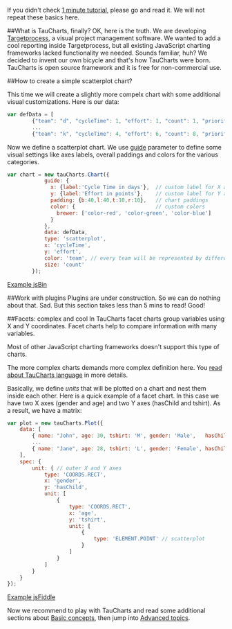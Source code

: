 If you didn't check [1 minute tutorial](1min), please go and read it. We will not repeat these basics here.

##What is TauCharts, finally?
OK, here is the truth. We are developing [Targetprocess](http://www.targetprocess.com), a visual project management software. We wanted to add a cool reporting inside Targetprocess, but all existing JavaScript charting frameworks lacked functionality we needed. Sounds familiar, huh? We decided to invent our own bicycle and that's how TauCharts were born. TauCharts is open source framework and it is free for non-commercial use. 


##How to create a simple scatterplot chart?

This time we will create a slightly more compelx chart with some additional visual customizations. Here is our data:


```javascript
var defData = [
        {"team": "d", "cycleTime": 1, "effort": 1, "count": 1, "priority": "low"},
        ...
        {"team": "k", "cycleTime": 4, "effort": 6, "count": 8, "priority": "medium"}];
```

Now we define a scatterplot chart. We use [guide](../basic/guide.md) parameter to define some visual settings like axes labels, overall paddings and colors for the various categories.


```javascript
var chart = new tauCharts.Chart({
            guide: {
              x: {label:'Cycle Time in days'},  // custom label for X axis
              y: {label:'Effort in points'},    // custom label for Y axis
              padding: {b:40,l:40,t:10,r:10},   // chart paddings
              color: {                          // custom colors
                brewer: ['color-red', 'color-green', 'color-blue']
              }
            },
            data: defData,
            type: 'scatterplot',
            x: 'cycleTime',
            y: 'effort',
            color: 'team', // every team will be represented by different color
            size: 'count'
        });
```

[Example jsBin](http://jsfiddle.net/taucharts/hmvwg1mn/)

##Work with plugins
Plugins are under construction. So we can do nothing about that. Sad. But this section takes less than 5 mins to read! Good!

##Facets: complex and cool
In TauCharts facet charts group variables using X and Y coordinates. Facet charts help to compare information with many variables.

Most of other JavaScript charting frameworks doesn't support this type of charts.

The more complex charts demands more complex definition here. You [read about TauCharts language](../advanced/tauchartslanguage.md) in more details.

Basically, we define *units* that will be plotted on a chart and nest them inside each other. Here is a quick example of a facet chart. In this case we have two X axes (gender and age) and two Y axes (hasChild and tshirt). As a result, we have a matrix:


```javascript
var plot = new tauCharts.Plot({
    data: [
        { name: "John", age: 30, tshirt: 'M', gender: 'Male',   hasChild: true },
        ...
        { name: "Jane", age: 28, tshirt: 'L', gender: 'Female', hasChild: true }
    ],
    spec: {
        unit: { // outer X and Y axes
            type: 'COORDS.RECT',
            x: 'gender',
            y: 'hasChild',
            unit: [
                {
                    type: 'COORDS.RECT',
                    x: 'age',
                    y: 'tshirt',
                    unit: [
                        {
                            type: 'ELEMENT.POINT' // scatterplot
                        }
                    ]
                }
            ]
        }
    }
});
```

[Example jsFiddle](http://jsfiddle.net/taucharts/d6L9hppe/)

Now we recommend to play with TauCharts and read some additional sections about [Basic concepts](../images/guide.png), then jump into [Advanced topics](../advanced/tauchartslanguage.md).
